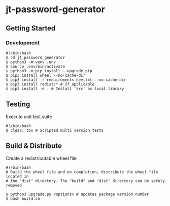# jt-password-generator

## Getting Started

### Development

```shell
#!/bin/bash
$ cd jt_password_generator
$ python3 -m venv .env
$ source .env/bin/activate
$ python3 -m pip install --upgrade pip
$ pip3 install wheel --no-cache-dir
$ pip3 install -r requirements-dev.txt --no-cache-dir
$ pip3 install redist/* # If applicable
$ pip3 install -e . # Install 'src' as local library

```

## Testing

Execute unit test suite

```shell
#!/bin/bash
$ clear; tox # Scripted multi version tests

```

## Build & Distribute

Create a redistributable wheel file

```shell
#!/bin/bash
# Build the wheel file and on completion, distribute the wheel file located in
# the "dist" directory. The "build" and "dist" directory can be safely removed

$ python3 upgrade.py <options> # Updates package version number
$ bash build.sh

```
